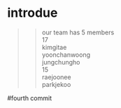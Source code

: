 introdue
=======
>>our team has 5 members  
>17  
kimgitae  
yoonchanwoong  
jungchungho  
>15  
raejoonee  
parkjekoo  

#fourth commit
